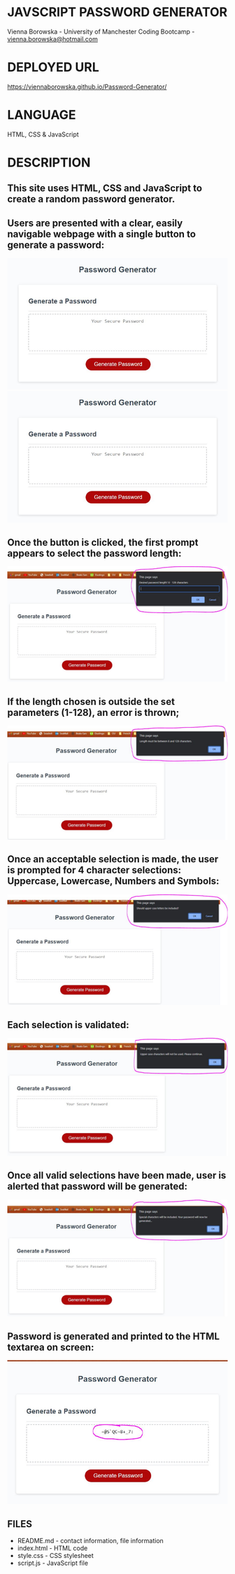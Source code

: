 # JAVSCRIPT PASSWORD GENERATOR
Vienna Borowska - University of Manchester Coding Bootcamp - vienna.borowska@hotmail.com


# DEPLOYED URL
https://viennaborowska.github.io/Password-Generator/


# LANGUAGE
HTML, CSS & JavaScript


# DESCRIPTION
## This site uses HTML, CSS and JavaScript to create a random password generator. 

## Users are presented with a clear, easily navigable webpage with a single button to generate a password:

![Screenshot](./Screenshots/Site1.jpg)
<img src="Screenshots/Site1.jpg">  

## Once the button is clicked, the first prompt appears to select the password length:

![Password-Generator Screenshots](Screenshots/Site2.jpg)

## If the length chosen is outside the set parameters (1-128), an error is thrown;

![Password-Generator Screenshots](Screenshots/Site3.jpg)

## Once an acceptable selection is made, the user is prompted for 4 character selections: Uppercase, Lowercase, Numbers and Symbols:

![Password-Generator Screenshots](Screenshots/Site4.jpg)

## Each selection is validated:

![Password-Generator Screenshots](Screenshots/Site5.jpg) 

## Once all valid selections have been made, user is alerted that password will be generated:

![Password-Generator Screenshots](Screenshots/Site6.jpg) 

## Password is generated and printed to the HTML textarea on screen:

![Password-Generator Screenshots](Screenshots/Site7.jpg) 


## FILES
* README.md - contact information, file information
* index.html - HTML code
* style.css - CSS stylesheet
* script.js - JavaScript file

